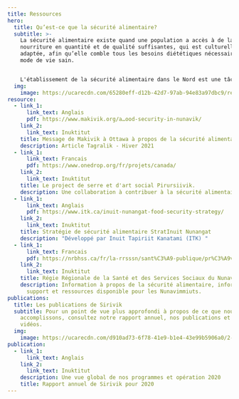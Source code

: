```yaml
---
title: Ressources
hero:
  title: Qu’est-ce que la sécurité alimentaire?
  subtitle: >-
    La sécurité alimentaire existe quand une population a accès à de la
    nourriture en quantité et de qualité suffisantes, qui est culturellement
    adaptée, afin qu’elle comble tous les besoins diététiques nécessaires à un
    mode de vie sain.


    L'établissement de la sécurité alimentaire dans le Nord est une tâche importante et complexe. Nous avons rassemblé quelques documents qui vous permettront d’en apprendre davantage à ce sujet.
  img:
    image: https://ucarecdn.com/65280eff-d12b-42d7-97ab-94e83a97dbc9/resources_hero_1.jpg
resource:
  - link_1:
      link_text: Anglais
      pdf: https://www.makivik.org/a…ood-security-in-nunavik/
    link_2:
      link_text: Inuktitut
    title: Message de Makivik à Ottawa à propos de la sécurité alimentaire
    description: Article Tagralik - Hiver 2021
  - link_1:
      link_text: Francais
      pdf: https://www.onedrop.org/fr/projets/canada/
    link_2:
      link_text: Inuktitut
    title: Le project de serre et d'art social Pirursiivik.
    description: Une collaboration à contribuer à la sécurité alimentaire au Nunavik.
  - link_1:
      link_text: Anglais
      pdf: https://www.itk.ca/inuit-nunangat-food-security-strategy/
    link_2:
      link_text: Inuktitut
    title: Stratégie de sécurité alimentaire StratInuit Nunangat
    description: "Développé par Inuit Tapiriit Kanatami (ITK) "
  - link_1:
      link_text: Francais
      pdf: https://nrbhss.ca/fr/la-rrsssn/sant%C3%A9-publique/pr%C3%A9vention-et-promotion-de-la-sant%C3%A9/s%C3%A9curit%C3%A9-alimentaire
    link_2:
      link_text: Inuktitut
    title: Régie Régionale de la Santé et des Services Sociaux du Nunavik
    description: Information à propos de la sécurité alimentaire, information,
      support et ressources disponible pour les Nunavimmiuts.
publications:
  title: Les publications de Sirivik
  subtitle: Pour un point de vue plus approfondi à propos de ce que nous
    accomplissons, consultez notre rapport annuel, nos publications et nos
    vidéos.
  img:
    image: https://ucarecdn.com/d910ad73-6f78-41e9-b1e4-43e99b5906a0/2-1-.jpg
publication:
  - link_1:
      link_text: Anglais
    link_2:
      link_text: Inuktitut
    description: Une vue global de nos programmes et opération 2020
    title: Rapport annuel de Sirivik pour 2020
---
```

